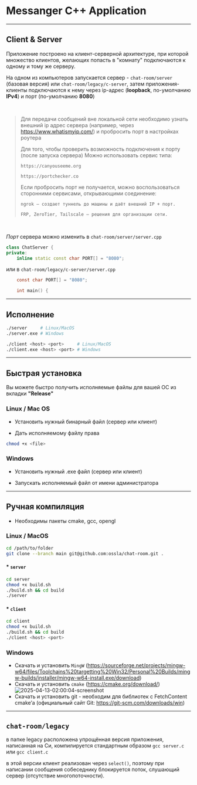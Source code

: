 # Messanger C++ Application

<hr>

## Client & Server

Приложение построено на клиент-серверной архитектуре, при которой множество клиентов, желающих попасть в "комнату" подключаются к одному и тому же серверу.

На одном из компьютеров запускается сервер - `chat-room/server` (базовая версия) или `chat-room/legacy/c-server`, затем приложения-клиенты подключаются к нему через ip-адрес (**loopback**, по-умолчанию **IPv4**) и порт (по-умолчанию **8080**)

<br>

> Для передачи сообщений вне локальной сети необходимо узнать внешний ip адрес сервера
> (например, через https://www.whatismyip.com/) и пробросить порт в настройках роутера
>
> Для того, чтобы проверить возможность подключения к порту (после запуска сервера)
> Можно использовать сервис типа:
>
>     https://canyouseeme.org
>
>     https://portchecker.co
> 
> Если пробросить порт не получается, можно воспользоваться сторонними сервисами, открывающими соединение:
>
>     ngrok — создает туннель до машины и даёт внешний IP + порт.
>
>     FRP, ZeroTier, Tailscale — решения для организации сети.

<br>

*Порт* сервера можно изменить в `chat-room/server/server.cpp`
```cpp
class ChatServer {
private:
    inline static const char PORT[] = "8080";

```

или в `chat-room/legacy/c-server/server.cpp`
```c
    const char PORT[] = "8080";

    int main() {
```

<hr>

## Исполнение

```sh
./server     # Linux/MacOS
./server.exe # Windows
```

```sh
./client <host> <port>     # Linux/MacOS
./client.exe <host> <port> # Windows
```

<hr>

## Быстрая установка

Вы можете быстро получить исполняемые файлы для вашей ОС из вкладки **"Release"**

### Linux / Mac OS

* Установить нужный бинарный файл (сервер или клиент)

* Дать исполняемому файлу права

```sh
chmod +x <file>
```

### Windows

* Установить нужный .exe файл (сервер или клиент)

* Запускать исполняемый файл от имени администратора

<hr>

## Ручная компиляция

* Необходимы пакеты cmake, gcc, opengl

### Linux / MacOS

```sh
cd /path/to/folder
git clone --branch main git@github.com:ossla/chat-room.git . 
```

#### * `server`

```sh
cd server
chmod +x build.sh
./build.sh && cd build
./server
```

#### *  `client`

```sh
cd client
chmod +x build.sh
./build.sh && cd build
./client <host> <port>
```

### Windows

* Скачать и установить `MingW` (https://sourceforge.net/projects/mingw-w64/files/Toolchains%20targetting%20Win32/Personal%20Builds/mingw-builds/installer/mingw-w64-install.exe/download)
* Скачать и установить `cmake` (https://cmake.org/download/)
![2025-04-13-02:00:04-screenshot](https://github.com/user-attachments/assets/325a3cd2-409f-46e9-bcce-1ba70796bfbe)
* Скачать и установить git - необходим для библиотек с FetchContent cmake’а (официальный сайт Git: https://git-scm.com/downloads/win)

<hr>

## `chat-room/legacy`

в папке legacy расположена упрощённая версия приложения, написанная на Си,
компилируется стандартным образом `gcc server.c` или `gcc client.c`

в этой версии клиент реализован через `select()`, поэтому при написании сообщения собеседнику блокируется поток, слушающий сервер (отсутствие многопоточности).
